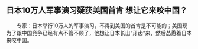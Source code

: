## 日本10万人军事演习疑获美国首肯 想让它来咬中国？
　　专家：日本举行10万人的军事演习，不得到美国的首肯是不可能的；美国现为了跟中国竞争已经有点不管不顾了，他想让日本长出“牙齿”来，然后怂恿着日本来咬中国。

